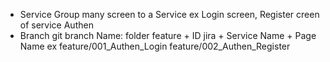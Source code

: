 * Service
Group many screen to a Service
ex Login screen, Register creen of service Authen
* Branch 
git branch Name: folder feature +  ID jira + Service Name + Page Name
ex feature/001_Authen_Login
   feature/002_Authen_Register
   
